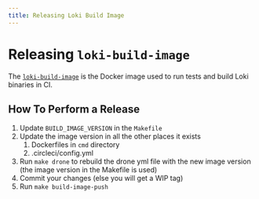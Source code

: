 ```yaml
---
title: Releasing Loki Build Image
---
```

# Releasing `loki-build-image`

The [`loki-build-image`](https://github.com/metrico/loki-apache/tree/master/loki-build-image) is the Docker image used to run tests and build Loki binaries in CI.

## How To Perform a Release

1. Update `BUILD_IMAGE_VERSION` in the `Makefile`
1. Update the image version in all the other places it exists
    1. Dockerfiles in `cmd` directory
    1. .circleci/config.yml
1. Run `make drone` to rebuild the drone yml file with the new image version (the image version in the Makefile is used)
1. Commit your changes (else you will get a WIP tag)
1. Run `make build-image-push`
